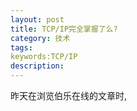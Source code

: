 ```yaml
---
layout: post
title: TCP/IP完全掌握了么?
category: 技术
tags:
keywords:TCP/IP
description:
---
```


昨天在浏览伯乐在线的文章时,
